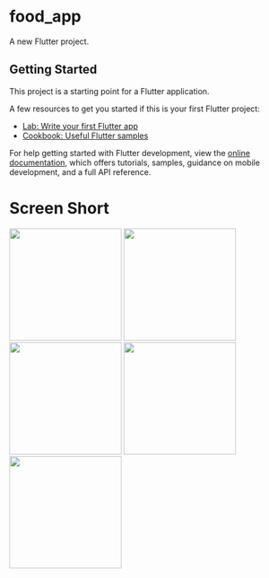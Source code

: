 # food_app

A new Flutter project.

## Getting Started

This project is a starting point for a Flutter application.

A few resources to get you started if this is your first Flutter project:

- [Lab: Write your first Flutter app](https://docs.flutter.dev/get-started/codelab)
- [Cookbook: Useful Flutter samples](https://docs.flutter.dev/cookbook)

For help getting started with Flutter development, view the
[online documentation](https://docs.flutter.dev/), which offers tutorials,
samples, guidance on mobile development, and a full API reference.

# Screen Short
<img src = "https://github.com/Sahil7698/food_app/assets/114761517/7224cd66-13e1-46e9-a8b5-428a77f6d12f" width = "200px">
<img src = "https://github.com/Sahil7698/food_app/assets/114761517/69332d5b-0497-41bf-be9a-63271372c4b2" width = "200px">
<img src = "https://github.com/Sahil7698/food_app/assets/114761517/c13cbfec-51d1-4d87-a066-e9141da79c66" width = "200px">
<img src = "https://github.com/Sahil7698/food_app/assets/114761517/363ed1f8-5af3-4ec4-b870-ad6458227fea" width = "200px">
<img src = "https://github.com/Sahil7698/food_app/assets/114761517/3c225523-88cb-4773-b258-61945df8f5d6" width = "200px">
